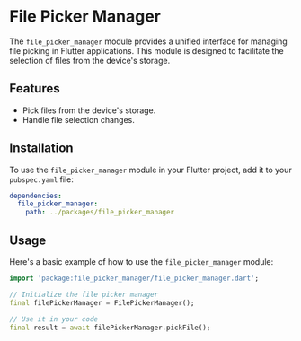 # File Picker Manager

The `file_picker_manager` module provides a unified interface for managing file picking in Flutter applications. This module is designed to facilitate the selection of files from the device's storage.

## Features

- Pick files from the device's storage.
- Handle file selection changes.

## Installation

To use the `file_picker_manager` module in your Flutter project, add it to your `pubspec.yaml` file:

```yaml
dependencies:
  file_picker_manager:
    path: ../packages/file_picker_manager
```

## Usage

Here's a basic example of how to use the `file_picker_manager` module:

```dart
import 'package:file_picker_manager/file_picker_manager.dart';

// Initialize the file picker manager
final filePickerManager = FilePickerManager();

// Use it in your code
final result = await filePickerManager.pickFile();
```
